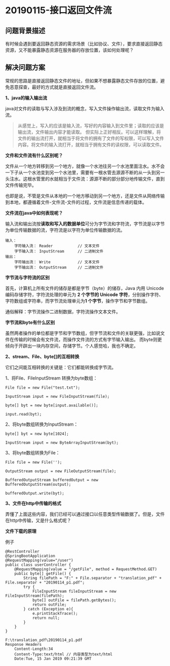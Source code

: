 # 20190115-接口返回文件流 #

## 问题背景描述 ##

有时候会遇到要返回静态资源的需求场景（比如协议、文件），要求直接返回静态资源，又不能暴露静态资源在服务器的存放位置，该如何处理呢？

## 解决问题方案 ##

常规的思路是直接返回静态文件的地址，但如果不想暴露静态文件存放的位置，避免恶意探查，最好的方式就是直接返回文件流。

**1、java的输入输出流**

java对文件的读取与写入涉及到流的概念，写入文件操作输出流，读取文件为输入流。

> 从感觉上，写入的应该是输入流，写好的内容输入到文件里；读取的应该是输出流，文件输出内容才能读取。 但实际上正好相反。可以这样理解，将文件的输出流打开，就相当于将文件的拥有了文件的写权限，可以写入文件内容。将文件的输入流打开，就相当于拥有文件的读权限，可以读取文件。

**文件和文件流有什么区别呢？**

文件从一个地方转移到另一个地方，就像一个水池往另一个水池里面注水。水不会一下子从一个水池变到另一个水池里，需要有一根水管去源源不断的从一头到另一头注水。这根水管里的水就相当于文件流：源源不断的部分部分地传输文件，直到文件传输完毕。

也即是说，不管是文件从本地的一个地方移动到另一个地方，还是文件从网络传输到本地，都遵循着文件-文件流-文件的过程，文件流是信息传递的载体。

**文件流在java中如何表现呢？**

输入流和输出流按**读取和写入的数据单位**可分为字节流和字符流，字节流是以字节为单位传输数据的流，字符流是以字符为单位传输数据的流。

	输入：
		字符输入流： Reader			// 文本文件
		字节输入流： InputStream		// 二进制文件
	输出：
		字符输出流： Write			// 文本文件
		字节输出流： OutputStream		// 二进制文件

**字节流与字符流的区别**

首先，计算机上所有文件的储存是都是字节（byte）的储存，Java 内用 Unicode 编码存储字符，字符流处理的单元为 **2 个字节的 Unicode 字符**，分别操作字符、字符数组或字符串，而字节流处理单元为**1 个字节**，操作字节和字节数组。

通俗解释：字节流操作二进制数据，字符流操作文本文件。

**字节流和byte有什么区别**

虽然两者操作的单位都是字节和字节数组，但字节流和文件的关联更强，比如说文件在传输的时候会有文件流，而操作文件流的方式有字节输入输出。 而byte则更倾向于开辟出一块内存空间，存储字节。个人感觉哈，我也不确定。

**2、stream、File、byte[]的互相转换**

它们之间能互相转换的关键是：它们都能转换成字节流。

1、将File、FileInputStream 转换为byte数组：	

	File file = new File("test.txt");
	
	InputStream input = new FileInputStream(file);

	byte[] byt = new byte[input.available()];

	input.read(byt);

2、将byte数组转换为InputStream：

	byte[] byt = new byte[1024];
	
	InputStream input = new ByteArrayInputStream(byt);

3、将byte数组转换为File：

	File file = new File('');
	
	OutputStream output = new FileOutputStream(file);
	
	BufferedOutputStream bufferedOutput = new BufferedOutputStream(output);
	
	bufferedOutput.write(byt);

**3、文件在http中传输的格式**

弄懂了上面这些内容，我们已经可以通过接口以任意类型传输数据了。但是，文件在http中传输，又是什么格式呢？

**文件下载的原理**


例子

	@RestController
	@SpringBootApplication
	@RequestMapping(value="/user")
	public class userController {
		@RequestMapping(value = "/getFile", method = RequestMethod.GET)
	    public byte[] getFile() {
	        String filePath = "F:" + File.separator + "translation_pdf" + File.separator + "20190114_p1.pdf";
	        try {
	            FileInputStream fileInputStream = new FileInputStream(filePath);
	            byte[] outFile = filePath.getBytes();
	            return outFile;
	        } catch (Exception e){
	            e.printStackTrace();
	            return null;
	        }
	    }
	}

	F:\translation_pdf\20190114_p1.pdf
	Response Headers
		Content-Length:34
		Content-Type:text/html // 内容类型为text/html
		Date:Tue, 15 Jan 2019 09:21:39 GMT